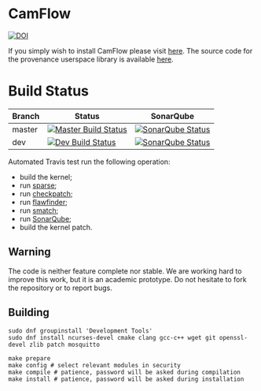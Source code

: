 # CamFlow

[![DOI](https://zenodo.org/badge/48607854.svg)](https://zenodo.org/badge/latestdoi/48607854)

If you simply wish to install CamFlow please visit [here](https://github.com/CamFlow/camflow-install).
The source code for the provenance userspace library is available [here](https://github.com/CamFlow/camflow-provenance-lib).

# Build Status

| Branch | Status                                                                                  | SonarQube |
|--------|-----------------------------------------------------------------------------------------|-----------|
| master | [![Master Build Status](https://api.travis-ci.org/CamFlow/camflow-dev.svg?branch=master)](https://travis-ci.org/CamFlow/camflow-dev/branches)  |[![SonarQube Status](https://sonarqube.com/api/badges/gate?key=camflow%3Adev)](https://sonarqube.com/dashboard?id=camflow%3Adev)   |
| dev    | [![Dev Build Status](https://api.travis-ci.org/CamFlow/camflow-dev.svg?branch=dev)](https://travis-ci.org/CamFlow/camflow-dev/branches)      |[![SonarQube Status](https://sonarqube.com/api/badges/gate?key=camflow%3Adev%3Adev)](https://sonarqube.com/dashboard?id=camflow%3Adev%3Adev)   |

Automated Travis test run the following operation:
- build the kernel;
- run [sparse](https://sparse.wiki.kernel.org/index.php/Main_Page);
- run [checkpatch](https://kernelnewbies.org/CheckpatchTips);
- run [flawfinder](https://www.dwheeler.com/flawfinder/);
- run [smatch](https://lwn.net/Articles/691882/);
- run [SonarQube](https://sonarqube.com);
- build the kernel patch.

## Warning

The code is neither feature complete nor stable.
We are working hard to improve this work, but it is an academic prototype.
Do not hesitate to fork the repository or to report bugs.

## Building

``` shell
sudo dnf groupinstall 'Development Tools'
sudo dnf install ncurses-devel cmake clang gcc-c++ wget git openssl-devel zlib patch mosquitto
```

```
make prepare
make config # select relevant modules in security
make compile # patience, password will be asked during compilation
make install # patience, password will be asked during installation
 ```
